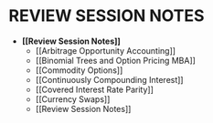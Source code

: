 # REVIEW SESSION NOTES

+ **[[Review Session Notes]]**
	+ [[Arbitrage Opportunity Accounting]]
	+ [[Binomial Trees and Option Pricing MBA]]
	+ [[Commodity Options]]
	+ [[Continuously Compounding Interest]]
	+ [[Covered Interest Rate Parity]]
	+ [[Currency Swaps]]
	+ [[Review Session Notes]]

